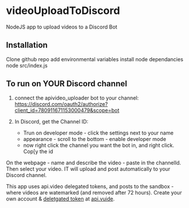 # videoUploadToDiscord
NodeJS app to upload videos to a Discord Bot


## Installation 

Clone github repo
add environmental variables
install node dependancies
node src/index.js

## To run on YOUR Discord channel

1. connect the apivideo_uploader bot to your channel:
https://discord.com/oauth2/authorize?client_id=780911671153000479&scope=bot

2. In Discord, get the Channel ID:  
   * Trun on developer mode - click the settings next to your name
   * appearance - scroll to the bottom - enable developer mode
   * now right click the channel you want the bot in, and right click. Cop[y the id
   

On the webpage - name and describe the video - paste in the channelId.  Then select your video. IT will upload and post automatically to your Discord channel.

This app uses api.video delegated tokens, and posts to the sandbox - where videos are watemarked (and removed after 72 hours).  Create your own account & [deletgated token](https://api.video/blog/tutorials/uploading-large-files-with-javascript) at [api.vuide](https://api.video).